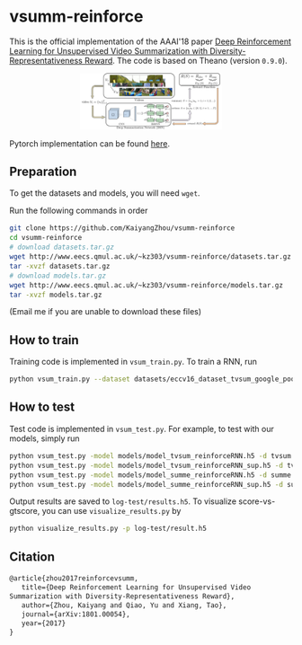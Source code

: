 # vsumm-reinforce
This is the official implementation of the AAAI'18 paper [Deep Reinforcement Learning for Unsupervised Video Summarization with Diversity-Representativeness Reward](https://arxiv.org/abs/1801.00054). The code is based on Theano (version `0.9.0`).

<div align="center">
  <img src="imgs/pipeline.pdf" alt="train" width="50%">
</div>

Pytorch implementation can be found [here](https://github.com/KaiyangZhou/pytorch-vsumm-reinforce).

## Preparation
To get the datasets and models, you will need `wget`.

Run the following commands in order
```bash
git clone https://github.com/KaiyangZhou/vsumm-reinforce
cd vsumm-reinforce
# download datasets.tar.gz
wget http://www.eecs.qmul.ac.uk/~kz303/vsumm-reinforce/datasets.tar.gz
tar -xvzf datasets.tar.gz
# download models.tar.gz
wget http://www.eecs.qmul.ac.uk/~kz303/vsumm-reinforce/models.tar.gz
tar -xvzf models.tar.gz
```

(Email me if you are unable to download these files)

## How to train
Training code is implemented in `vsum_train.py`. To train a RNN, run
```bash
python vsum_train.py --dataset datasets/eccv16_dataset_tvsum_google_pool5.h5 --max-epochs 60 --hidden-dim 256
```

## How to test
Test code is implemented in `vsum_test.py`. For example, to test with our models, simply run
```bash
python vsum_test.py -model models/model_tvsum_reinforceRNN.h5 -d tvsum
python vsum_test.py -model models/model_tvsum_reinforceRNN_sup.h5 -d tvsum
python vsum_test.py -model models/model_summe_reinforceRNN.h5 -d summe
python vsum_test.py -model models/model_summe_reinforceRNN_sup.h5 -d summe
```

Output results are saved to `log-test/results.h5`. To visualize score-vs-gtscore, you can use `visualize_results.py` by
```bash
python visualize_results.py -p log-test/result.h5
```

## Citation
```
@article{zhou2017reinforcevsumm, 
   title={Deep Reinforcement Learning for Unsupervised Video Summarization with Diversity-Representativeness Reward},
   author={Zhou, Kaiyang and Qiao, Yu and Xiang, Tao}, 
   journal={arXiv:1801.00054}, 
   year={2017} 
}
```
